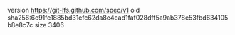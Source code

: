 version https://git-lfs.github.com/spec/v1
oid sha256:6e91fe1885bd31efc62da8e4ead1faf028dff5a9ab378e53fbd634105b8e8c7c
size 3406
